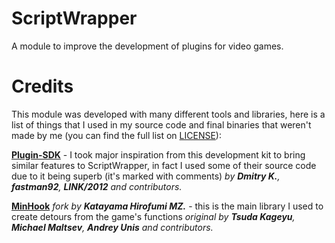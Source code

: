 # ScriptWrapper

A module to improve the development of plugins for video games.

# Credits

This module was developed with many different tools and libraries, here is a list of things that I used in my source code and final binaries that weren't made by me (you can find the full list on [LICENSE](LICENSE)):

**[Plugin-SDK]** - I took major inspiration from this development kit to bring similar features to ScriptWrapper, in fact I used some of their source code due to it being superb (it's marked with comments)
*by __Dmitry K.__, __fastman92__, __LINK/2012__ and contributors.*

**[MinHook]** *fork by __Katayama Hirofumi MZ.__* - this is the main library I used to create detours from the game's functions
*original by __Tsuda Kageyu__, __Michael Maltsev__, __Andrey Unis__  and contributors.*

[Plugin-SDK]: https://github.com/DK22Pac/plugin-sdk
[MinHook]: https://github.com/katahiromz/minhook

